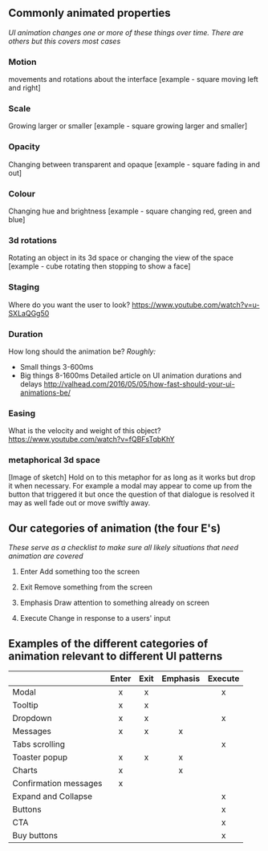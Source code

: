 ## Commonly animated properties
*UI animation changes one or more of these things over time. There are others but this covers most cases*

### Motion
movements and rotations about the interface
[example - square moving left and right]

### Scale
Growing larger or smaller
[example - square growing larger and smaller]

### Opacity
Changing between transparent and opaque
[example - square fading in and out]

### Colour
Changing hue and brightness
[example - square changing red, green and blue]

### 3d rotations
Rotating an object in its 3d space or changing the view of the space
[example - cube rotating then stopping to show a face]


### Staging
Where do you want the user to look?
https://www.youtube.com/watch?v=u-SXLaQGg50

### Duration
How long should the animation be?
*Roughly:*
- Small things 3-600ms
- Big things 8-1600ms
Detailed article on UI animation durations and delays
http://valhead.com/2016/05/05/how-fast-should-your-ui-animations-be/

### Easing
What is the velocity and weight of this object?
https://www.youtube.com/watch?v=fQBFsTqbKhY

### metaphorical 3d space
[Image of sketch]
Hold on to this metaphor for as long as it works but drop it when necessary.
For example a modal may appear to come up from the button that triggered it but once the question of that dialogue is resolved it may as well fade out or move swiftly away.


## Our categories of animation (the four E's)
*These serve as a checklist to make sure all likely situations that need animation are covered*

1. Enter
Add something too the screen

2. Exit
Remove something from the screen

3. Emphasis
Draw attention to something already on screen

4. Execute
Change in response to a users' input


## Examples of the different categories of animation relevant to different UI patterns

|                         |  Enter  |  Exit  |  Emphasis  |  Execute  |
|:------------------------|:-------:|:------:|:----------:|:---------:|
|  Modal                  |    x    |   x    |            |     x     |
|  Tooltip                |    x    |   x    |            |           |
|  Dropdown               |    x    |   x    |            |     x     |
|  Messages               |    x    |   x    |     x      |           |
|  Tabs scrolling         |         |        |            |     x     |
|  Toaster popup          |    x    |   x    |     x      |           |
|  Charts                 |    x    |        |     x      |           |
|  Confirmation messages  |    x    |        |            |           |
|  Expand and Collapse    |         |        |            |     x     |
|  Buttons                |         |        |            |     x     |
|  CTA                    |         |        |            |     x     |
|  Buy buttons            |         |        |            |     x     |
